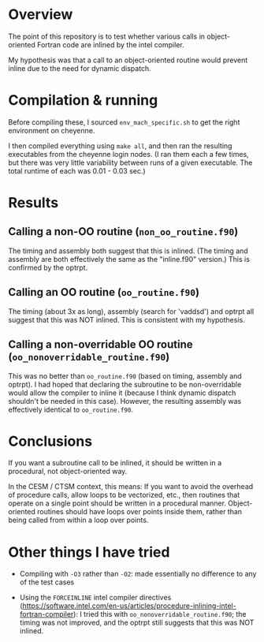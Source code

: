 # Overview

The point of this repository is to test whether various calls in
object-oriented Fortran code are inlined by the intel compiler.

My hypothesis was that a call to an object-oriented routine would
prevent inline due to the need for dynamic dispatch.

# Compilation & running

Before compiling these, I sourced `env_mach_specific.sh` to get the
right environment on cheyenne.

I then compiled everything using `make all`, and then ran the resulting
executables from the cheyenne login nodes. (I ran them each a few times,
but there was very little variability between runs of a given
executable. The total runtime of each was 0.01 - 0.03 sec.)

# Results

## Calling a non-OO routine (`non_oo_routine.f90`)

The timing and assembly both suggest that this is inlined. (The timing
and assembly are both effectively the same as the "inline.f90" version.)
This is confirmed by the optrpt.

## Calling an OO routine (`oo_routine.f90`)

The timing (about 3x as long), assembly (search for 'vaddsd') and optrpt
all suggest that this was NOT inlined. This is consistent with my
hypothesis.

## Calling a non-overridable OO routine (`oo_nonoverridable_routine.f90`)

This was no better than `oo_routine.f90` (based on timing, assembly and
optrpt). I had hoped that declaring the subroutine to be non-overridable
would allow the compiler to inline it (because I think dynamic dispatch
shouldn't be needed in this case). However, the resulting assembly was
effectively identical to `oo_routine.f90`.

# Conclusions

If you want a subroutine call to be inlined, it should be written in a
procedural, not object-oriented way.

In the CESM / CTSM context, this means: If you want to avoid the
overhead of procedure calls, allow loops to be vectorized, etc., then
routines that operate on a single point should be written in a
procedural manner. Object-oriented routines should have loops over
points inside them, rather than being called from within a loop over
points.

# Other things I have tried

- Compiling with `-O3` rather than `-O2`: made essentially no difference
  to any of the test cases

- Using the `FORCEINLINE` intel compiler directives
  (https://software.intel.com/en-us/articles/procedure-inlining-intel-fortran-compiler):
  I tried this with `oo_nonoverridable_routine.f90`; the timing was not
  improved, and the optrpt still suggests that this was NOT inlined.
